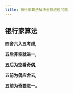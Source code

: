 ```yaml
---
title: 银行家算法解决金额进位问题
---
```


## 银行家算法

**四舍六入五考虑,**

**五后非空就进一,**

**五后为空看奇偶,**

**五前为偶应舍去,**

**五前为奇要进一。**